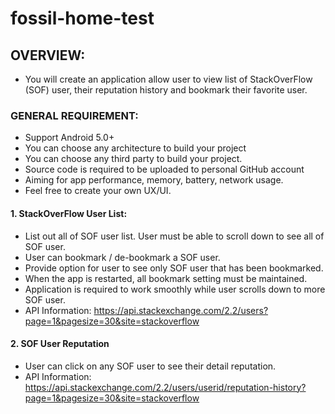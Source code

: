 # fossil-home-test

## OVERVIEW:
+ You will create an application allow user to view list of StackOverFlow (SOF) user, their reputation history and bookmark
their favorite user. 

### GENERAL REQUIREMENT:
+ Support Android 5.0+
+ You can choose any architecture to build your project
+ You can choose any third party to build your project.
+ Source code is required to be uploaded to personal GitHub account
+ Aiming for app performance, memory, battery, network usage.
+ Feel free to create your own UX/UI.

#### 1. StackOverFlow User List:
+ List out all of SOF user list. User must be able to scroll down to see all of SOF user.
+ User can bookmark / de-bookmark a SOF user.
+ Provide option for user to see only SOF user that has been bookmarked.
+ When the app is restarted, all bookmark setting must be maintained.
+ Application is required to work smoothly while user scrolls down to more SOF user.
+ API Information: https://api.stackexchange.com/2.2/users?page=1&pagesize=30&site=stackoverflow

#### 2. SOF User Reputation
+ User can click on any SOF user to see their detail reputation.
+ API Information: https://api.stackexchange.com/2.2/users/userid/reputation-history?page=1&pagesize=30&site=stackoverflow
